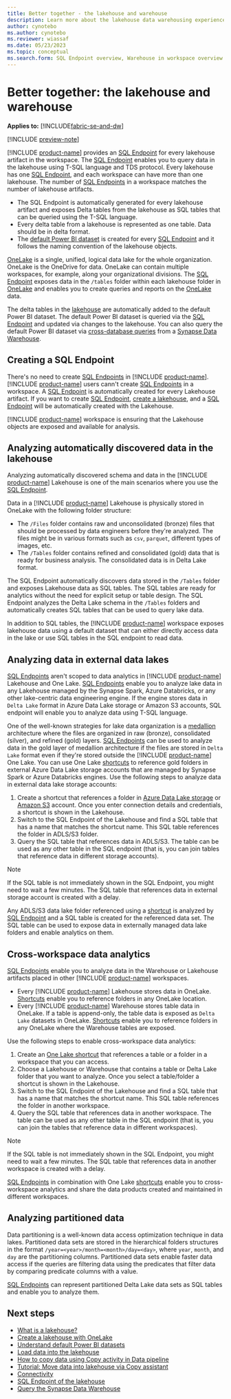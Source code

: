 ```yaml
---
title: Better together - the lakehouse and warehouse
description: Learn more about the lakehouse data warehousing experience in Microsoft Fabric.
author: cynotebo
ms.author: cynotebo
ms.reviewer: wiassaf
ms.date: 05/23/2023
ms.topic: conceptual
ms.search.form: SQL Endpoint overview, Warehouse in workspace overview # This article's title should not change. If so, contact engineering.
---
```

# Better together: the lakehouse and warehouse

**Applies to:** [!INCLUDE[fabric-se-and-dw](includes/applies-to-version/fabric-se-and-dw.md)]

[!INCLUDE [preview-note](../includes/preview-note.md)]

[!INCLUDE [product-name](../includes/product-name.md)] provides an [SQL Endpoint](data-warehousing.md#sql-endpoint-of-the-lakehouse) for every lakehouse artifact in the workspace. The [SQL Endpoint](data-warehousing.md#sql-endpoint-of-the-lakehouse) enables you to query data in the lakehouse using T-SQL language and TDS protocol. Every lakehouse has one [SQL Endpoint](data-warehousing.md#sql-endpoint-of-the-lakehouse), and each workspace can have more than one lakehouse. The number of [SQL Endpoints](data-warehousing.md#sql-endpoint-of-the-lakehouse) in a workspace matches the number of lakehouse artifacts.
- The SQL Endpoint is automatically generated for every lakehouse artifact and exposes Delta tables from the lakehouse as SQL tables that can be queried using the T-SQL language.
- Every delta table from a lakehouse is represented as one table. Data should be in delta format.
- The [default Power BI dataset](datasets.md) is created for every [SQL Endpoint](data-warehousing.md#sql-endpoint-of-the-lakehouse) and it follows the naming convention of the lakehouse objects.
 
[OneLake](../onelake/onelake-overview.md) is a single, unified, logical data lake for the whole organization. OneLake is the OneDrive for data. OneLake can contain multiple workspaces, for example, along your organizational divisions. The [SQL Endpoint](data-warehousing.md#sql-endpoint-of-the-lakehouse) exposes data in the `/tables` folder within each lakehouse folder in [OneLake](../onelake/onelake-overview.md) and enables you to create queries and reports on the [OneLake](../onelake/onelake-overview.md) data. 

The delta tables in the [lakehouse](../data-engineering/lakehouse-overview.md) are automatically added to the default Power BI dataset. The default Power BI dataset is queried via the [SQL Endpoint](data-warehousing.md#sql-endpoint-of-the-lakehouse) and updated via changes to the lakehouse. You can also query the default Power BI dataset via [cross-database queries](query-warehouse.md#write-a-cross-database-query) from a [Synapse Data Warehouse](data-warehousing.md#synapse-data-warehouse).

## Creating a SQL Endpoint

There's no need to create [SQL Endpoints](data-warehousing.md#sql-endpoint-of-the-lakehouse) in [!INCLUDE [product-name](../includes/product-name.md)]. [!INCLUDE [product-name](../includes/product-name.md)] users cann't create [SQL Endpoints](data-warehousing.md#sql-endpoint-of-the-lakehouse) in a workspace. A [SQL Endpoint](data-warehousing.md#sql-endpoint-of-the-lakehouse) is automatically created for every Lakehouse artifact. If you want to create [SQL Endpoint](data-warehousing.md#sql-endpoint-of-the-lakehouse), [create a lakehouse](../onelake/create-lakehouse-onelake.md), and a [SQL Endpoint](data-warehousing.md#sql-endpoint-of-the-lakehouse) will be automatically created with the Lakehouse.

[!INCLUDE [product-name](../includes/product-name.md)] workspace is ensuring that the Lakehouse objects are exposed and available for analysis.

## Analyzing automatically discovered data in the lakehouse

Analyzing automatically discovered schema and data in the [!INCLUDE [product-name](../includes/product-name.md)] Lakehouse is one of the main scenarios where you use the [SQL Endpoint](data-warehousing.md#sql-endpoint-of-the-lakehouse). 

Data in a [!INCLUDE [product-name](../includes/product-name.md)] Lakehouse is physically stored in OneLake with the following folder structure:
- The `/Files` folder contains raw and unconsolidated (bronze) files that should be processed by data engineers before they're analyzed. The files might be in various formats such as `csv`, `parquet`, different types of images, etc.
- The `/Tables` folder contains refined and consolidated (gold) data that is ready for business analysis. The consolidated data is in Delta Lake format.

The SQL Endpoint automatically discovers data stored in the `/Tables` folder and exposes Lakehouse data as SQL tables. The SQL tables are ready for analytics without the need for explicit setup or table design. The SQL Endpoint analyzes the Delta Lake schema in the `/Tables` folders and automatically creates SQL tables that can be used to query lake data.

In addition to SQL tables, the [!INCLUDE [product-name](../includes/product-name.md)] workspace exposes lakehouse data using a default dataset that can either directly access data in the lake or use SQL tables in the SQL endpoint to read data.

## Analyzing data in external data lakes

[SQL Endpoints](data-warehousing.md#sql-endpoint-of-the-lakehouse) aren't scoped to data analytics in [!INCLUDE [product-name](../includes/product-name.md)] Lakehouse and One Lake. [SQL Endpoints](data-warehousing.md#sql-endpoint-of-the-lakehouse) enable you to analyze lake data in any Lakehouse managed by the Synapse Spark, Azure Databricks, or any other lake-centric data engineering engine. If the engine stores data in `Delta Lake` format in Azure Data Lake storage or Amazon S3 accounts, SQL endpoint will enable you to analyze data using T-SQL language. 

One of the well-known strategies for lake data organization is a [medallion](/azure/databricks/lakehouse/medallion) architecture where the files are organized in raw (bronze), consolidated (silver), and refined (gold) layers. [SQL Endpoints](data-warehousing.md#sql-endpoint-of-the-lakehouse) can be used to analyze data in the gold layer of medallion architecture if the files are stored in `Delta Lake` format even if they're stored outside the [!INCLUDE [product-name](../includes/product-name.md)] One Lake.
You can use One Lake [shortcuts](../data-engineering/lakehouse-shortcuts.md) to reference gold folders in external Azure Data Lake storage accounts that are managed by Synapse Spark or Azure Databricks engines.
Use the following steps to analyze data in external data lake storage accounts:
1. Create a shortcut that references a folder in [Azure Data Lake storage](../onelake/create-adls-shortcut.md) or [Amazon S3](../onelake/create-s3-shortcut.md) account. Once you enter connection details and credentials, a shortcut is shown in the Lakehouse.
2. Switch to the SQL Endpoint of the Lakehouse and find a SQL table that has a name that matches the shortcut name. This SQL table references the folder in ADLS/S3 folder. 
3. Query the SQL table that references data in ADLS/S3. The table can be used as any other table in the SQL endpoint (that is, you can join tables that reference data in different storage accounts).

> [!NOTE]
> If the SQL table is not immediately shown in the SQL Endpoint, you might need to wait a few minutes. The SQL table that references data in external storage account is created with a delay.
> 
Any ADLS/S3 data lake folder referenced using a [shortcut](../data-engineering/lakehouse-shortcuts.md) is analyzed by [SQL Endpoint](data-warehousing.md#sql-endpoint-of-the-lakehouse) and a SQL table is created for the referenced data set. The SQL table can be used to expose data in externally managed data lake folders and enable analytics on them.

## Cross-workspace data analytics

[SQL Endpoints](data-warehousing.md#sql-endpoint-of-the-lakehouse) enable you to analyze data in the Warehouse or Lakehouse artifacts placed in other [!INCLUDE [product-name](../includes/product-name.md)] workspaces.
- Every [!INCLUDE [product-name](../includes/product-name.md)] Lakehouse stores data in OneLake. [Shortcuts](../data-engineering/lakehouse-shortcuts.md) enable you to reference folders in any OneLake location.
- Every [!INCLUDE [product-name](../includes/product-name.md)] Warehouse stores table data in OneLake. If a table is append-only, the table data is exposed as `Delta Lake` datasets in OneLake. [Shortcuts](../data-engineering/lakehouse-shortcuts.md) enable you to reference folders in any OneLake where the Warehouse tables are exposed.

Use the following steps to enable cross-workspace data analytics:
1. Create an [One Lake shortcut](../onelake/create-onelake-shortcut.md) that references a table or a folder in a workspace that you can access.
2. Choose a Lakehouse or Warehouse that contains a table or Delta Lake folder that you want to analyze. Once you select a table/folder a shortcut is shown in the Lakehouse.
3. Switch to the SQL Endpoint of the Lakehouse and find a SQL table that has a name that matches the shortcut name. This SQL table references the folder in another workspace. 
4. Query the SQL table that references data in another workspace. The table can be used as any other table in the SQL endpoint (that is, you can join the tables that reference data in different workspaces).

> [!NOTE]
> If the SQL table is not immediately shown in the SQL Endpoint, you might need to wait a few minutes. The SQL table that references data in another workspace is created with a delay.

[SQL Endpoints](data-warehousing.md#sql-endpoint-of-the-lakehouse) in combination with One Lake [shortcuts](../data-engineering/lakehouse-shortcuts.md) enable you to cross-workspace analytics and share the data products created and maintained in different workspaces.

## Analyzing partitioned data

Data partitioning is a well-known data access optimization technique in data lakes. Partitioned data sets are stored in the hierarchical folders structures in the format `/year=<year>/month=<month>/day=<day>`, where `year`, `month`, and `day` are the partitioning columns. Partitioned data sets enable faster data access if the queries are filtering data using the predicates that filter data by comparing predicate columns with a value.

[SQL Endpoints](data-warehousing.md#sql-endpoint-of-the-lakehouse) can represent partitioned Delta Lake data sets as SQL tables and enable you to analyze them.

## Next steps

- [What is a lakehouse?](../data-engineering/lakehouse-overview.md)
- [Create a lakehouse with OneLake](../onelake/create-lakehouse-onelake.md)
- [Understand default Power BI datasets](datasets.md)
- [Load data into the lakehouse](../data-engineering/load-data-lakehouse.md)
- [How to copy data using Copy activity in Data pipeline](../data-factory/copy-data-activity.md)
- [Tutorial: Move data into lakehouse via Copy assistant](../data-factory/tutorial-move-data-lakehouse-copy-assistant.md)
- [Connectivity](connectivity.md)
- [SQL Endpoint of the lakehouse](data-warehousing.md#sql-endpoint-of-the-lakehouse)
- [Query the Synapse Data Warehouse](query-warehouse.md)
